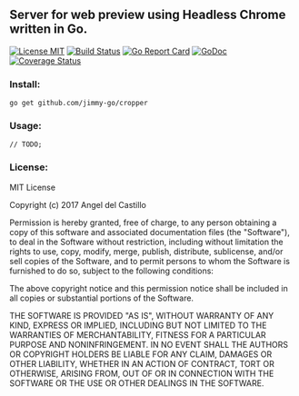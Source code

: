 ## Server for web preview using Headless Chrome written in Go.

[![License MIT](https://img.shields.io/npm/l/express.svg)](http://opensource.org/licenses/MIT)
[![Build Status](https://travis-ci.org/jimmy-go/cropper.svg?branch=master)](https://travis-ci.org/jimmy-go/cropper)
[![Go Report Card](https://goreportcard.com/badge/github.com/jimmy-go/cropper)](https://goreportcard.com/report/github.com/jimmy-go/cropper)
[![GoDoc](http://godoc.org/github.com/jimmy-go/cropper?status.png)](http://godoc.org/github.com/jimmy-go/cropper)
[![Coverage Status](https://coveralls.io/repos/github/jimmy-go/cropper/badge.svg?branch=master)](https://coveralls.io/github/jimmy-go/cropper?branch=master)

### Install:
```
go get github.com/jimmy-go/cropper
```

### Usage:

```
// TODO;
```

### License:

MIT License

Copyright (c) 2017 Angel del Castillo

Permission is hereby granted, free of charge, to any person obtaining a copy
of this software and associated documentation files (the "Software"), to deal
in the Software without restriction, including without limitation the rights
to use, copy, modify, merge, publish, distribute, sublicense, and/or sell
copies of the Software, and to permit persons to whom the Software is
furnished to do so, subject to the following conditions:

The above copyright notice and this permission notice shall be included in all
copies or substantial portions of the Software.

THE SOFTWARE IS PROVIDED "AS IS", WITHOUT WARRANTY OF ANY KIND, EXPRESS OR
IMPLIED, INCLUDING BUT NOT LIMITED TO THE WARRANTIES OF MERCHANTABILITY,
FITNESS FOR A PARTICULAR PURPOSE AND NONINFRINGEMENT. IN NO EVENT SHALL THE
AUTHORS OR COPYRIGHT HOLDERS BE LIABLE FOR ANY CLAIM, DAMAGES OR OTHER
LIABILITY, WHETHER IN AN ACTION OF CONTRACT, TORT OR OTHERWISE, ARISING FROM,
OUT OF OR IN CONNECTION WITH THE SOFTWARE OR THE USE OR OTHER DEALINGS IN THE
SOFTWARE.
